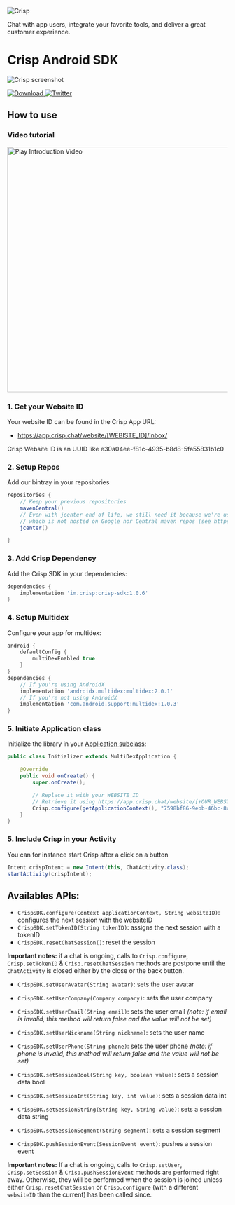 ![Crisp](https://raw.githubusercontent.com/crisp-im/crisp-sdk-android/master/docs/img/logo_blue.png)

Chat with app users, integrate your favorite tools, and deliver a great customer experience.

# Crisp Android SDK

![Crisp screenshot](https://raw.githubusercontent.com/crisp-im/crisp-sdk-android/master/docs/img/crisp_screenshot.png)

 [ ![Download](https://api.bintray.com/packages/crispim/crisp-maven/crisp-sdk-android/images/download.svg) ](https://bintray.com/crispim/crisp-maven/crisp-sdk-android/_latestVersion)
[![Twitter](https://img.shields.io/badge/twitter-@crisp_im-blue.svg?style=flat)](http://twitter.com/crisp_im)

## How to use

### Video tutorial


<p align="left">
  <a href="https://www.youtube.com/watch?v=g5H0F-eTWwc">
    <img alt="Play Introduction Video" src="https://img.youtube.com/vi/g5H0F-eTWwc/0.jpg" width="560">
  </a>
</p>

### 1. Get your Website ID

Your website ID can be found in the Crisp App URL:

- https://app.crisp.chat/website/[WEBISTE_ID]/inbox/

Crisp Website ID is an UUID like e30a04ee-f81c-4935-b8d8-5fa55831b1c0

### 2. Setup Repos

Add our bintray in your repositories
```groovy
repositories {
    // Keep your previous repositories
    mavenCentral()
    // Even with jcenter end of life, we still need it because we're using exoplayer 2.13.0 for compatibility issue,
    // which is not hosted on Google nor Central maven repos (see https://github.com/google/ExoPlayer/issues/5246)
    jcenter()

}
```

### 3. Add Crisp Dependency

Add the Crisp SDK in your dependencies:

```groovy
dependencies {
    implementation 'im.crisp:crisp-sdk:1.0.6'
}
```

### 4. Setup Multidex

Configure your app for multidex:
```groovy
android {
    defaultConfig {
        multiDexEnabled true
    }
}
dependencies {
    // If you're using AndroidX
    implementation 'androidx.multidex:multidex:2.0.1'
    // If you're not using AndroidX
    implementation 'com.android.support:multidex:1.0.3'
}
```

### 5. Initiate Application class

Initialize the library in your [Application subclass](http://developer.android.com/reference/android/app/Application.html):
```java
public class Initializer extends MultiDexApplication {

    @Override
    public void onCreate() {
        super.onCreate();

        // Replace it with your WEBSITE_ID
        // Retrieve it using https://app.crisp.chat/website/[YOUR_WEBSITE_ID]/
        Crisp.configure(getApplicationContext(), "7598bf86-9ebb-46bc-8c61-be8929bbf93d");
    }
}
```

### 5. Include Crisp in your Activity

You can for instance start Crisp after a click on a button
```java
Intent crispIntent = new Intent(this, ChatActivity.class);
startActivity(crispIntent);
```

## Availables APIs:

* `CrispSDK.configure(Context applicationContext, String websiteID)`: configures the next session with the websiteID
* `CrispSDK.setTokenID(String tokenID)`: assigns the next session with a tokenID
* `CrispSDK.resetChatSession()`: reset the session

**Important notes:** if a chat is ongoing, calls to `Crisp.configure`, `Crisp.setTokenID` & `Crisp.resetChatSession` methods are postpone until the `ChatActivity` is closed either by the close or the back button.

* `CrispSDK.setUserAvatar(String avatar)`: sets the user avatar
* `CrispSDK.setUserCompany(Company company)`: sets the user company
* `CrispSDK.setUserEmail(String email)`: sets the user email _(note: if email is invalid, this method will return false and the value will not be set)_
* `CrispSDK.setUserNickname(String nickname)`: sets the user name
* `CrispSDK.setUserPhone(String phone)`: sets the user phone _(note: if phone is invalid, this method will return false and the value will not be set)_


* `CrispSDK.setSessionBool(String key, boolean value)`: sets a session data bool
* `CrispSDK.setSessionInt(String key, int value)`: sets a session data int
* `CrispSDK.setSessionString(String key, String value)`: sets a session data string
* `CrispSDK.setSessionSegment(String segment)`: sets a session segment
* `CrispSDK.pushSessionEvent(SessionEvent event)`: pushes a session event

**Important notes:** If a chat is ongoing, calls to `Crisp.setUser`, `Crisp.setSession` & `Crisp.pushSessionEvent` methods are performed right away. Otherwise, they will be performed when the session is joined unless either `Crisp.resetChatSession` or `Crisp.configure` (with a different `websiteID` than the current) has been called since.
